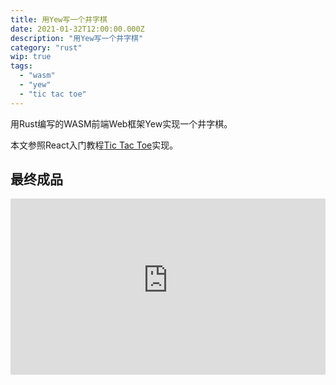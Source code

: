 ```yaml
---
title: 用Yew写一个井字棋
date: 2021-01-32T12:00:00.000Z
description: "用Yew写一个井字棋"
category: "rust"
wip: true
tags:
  - "wasm"
  - "yew"
  - "tic tac toe"
---
```

用Rust编写的WASM前端Web框架Yew实现一个井字棋。

本文参照React入门教程[Tic Tac Toe](https://zh-hans.reactjs.org/tutorial/tutorial.html)实现。

## 最终成品
<div style="position: relative; width: 100%; height: 0; padding-bottom: 56%;">
<iframe src="https://yew-tic-tac-toe.yuchanns.xyz/" frameborder="0" allowfullscreen style="position: absolute; top: 0; left: 0; width: 100%; height: 100%;"></iframe>
</div>

